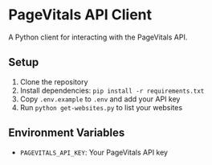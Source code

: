 # PageVitals API Client

A Python client for interacting with the PageVitals API.

## Setup

1. Clone the repository
2. Install dependencies: `pip install -r requirements.txt`
3. Copy `.env.example` to `.env` and add your API key
4. Run `python get-websites.py` to list your websites

## Environment Variables

- `PAGEVITALS_API_KEY`: Your PageVitals API key